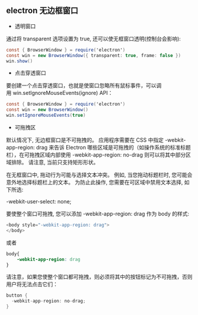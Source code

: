 ## electron 无边框窗口

- 透明窗口

通过将 transparent 选项设置为 true, 还可以使无框窗口透明(控制台会影响):

```csharp
const { BrowserWindow } = require('electron')
const win = new BrowserWindow({ transparent: true, frame: false })
win.show()
```





- 点击穿透窗口

要创建一个点击穿透窗口，也就是使窗口忽略所有鼠标事件，可以调用 win.setIgnoreMouseEvents(ignore) API：

```csharp
const { BrowserWindow } = require('electron')
const win = new BrowserWindow()
win.setIgnoreMouseEvents(true)
```



- 可拖拽区

默认情况下, 无边框窗口是不可拖拽的。 应用程序需要在 CSS 中指定 -webkit-app-region: drag 来告诉 Electron 哪些区域是可拖拽的（如操作系统的标准标题栏），在可拖拽区域内部使用 -webkit-app-region: no-drag 则可以将其中部分区域排除。 请注意, 当前只支持矩形形状。

在无框窗口中, 拖动行为可能与选择文本冲突。 例如, 当您拖动标题栏时, 您可能会意外地选择标题栏上的文本。 为防止此操作, 您需要在可区域中禁用文本选择, 如下所选:

-webkit-user-select: none;

要使整个窗口可拖拽, 您可以添加 -webkit-app-region: drag 作为 body 的样式:

```csharp
<body style="-webkit-app-region: drag">
</body>
```

或者

```css
body{
    -webkit-app-region: drag
}
```

请注意，如果您使整个窗口都可拖拽，则必须将其中的按钮标记为不可拖拽，否则用户将无法点击它们：

```csharp
button {
  -webkit-app-region: no-drag;
}
```

